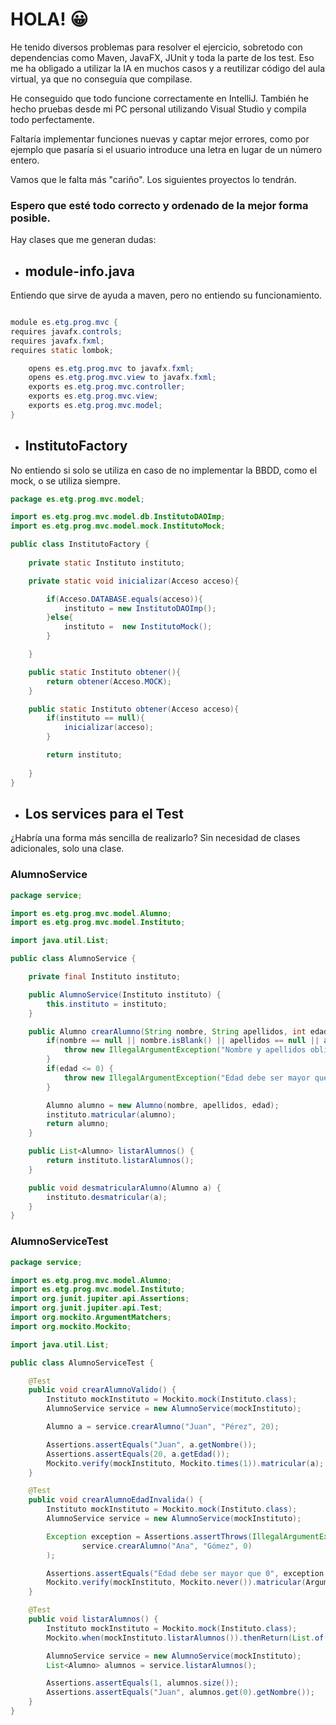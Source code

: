 # HOLA! 😀

He tenido diversos problemas para resolver el ejercicio, sobretodo con dependencias como Maven, JavaFX, JUnit y toda la parte de los test. Eso me ha obligado a utilizar la IA en muchos casos y a reutilizar código del aula virtual, ya que no conseguía que compilase.

He conseguido que todo funcione correctamente en IntelliJ. También he hecho pruebas desde mi PC personal utilizando Visual Studio y compila todo perfectamente.

Faltaría implementar funciones nuevas y captar mejor errores, como por ejemplo que pasaría si el usuario introduce una letra en lugar de un número entero. 

Vamos que le falta más "cariño". Los siguientes proyectos lo tendrán.

### Espero que esté todo correcto y ordenado de la mejor forma posible.

Hay clases que me generan dudas:
- ## module-info.java
Entiendo que sirve de ayuda a maven, pero no entiendo su funcionamiento.
```java

module es.etg.prog.mvc {
requires javafx.controls;
requires javafx.fxml;
requires static lombok;

    opens es.etg.prog.mvc to javafx.fxml;
    opens es.etg.prog.mvc.view to javafx.fxml;
    exports es.etg.prog.mvc.controller;
    exports es.etg.prog.mvc.view;
    exports es.etg.prog.mvc.model;
}
```

- ## InstitutoFactory
No entiendo si solo se utiliza en caso de no implementar la BBDD, como el mock, o se utiliza siempre.
```java
package es.etg.prog.mvc.model;

import es.etg.prog.mvc.model.db.InstitutoDAOImp;
import es.etg.prog.mvc.model.mock.InstitutoMock;

public class InstitutoFactory {
    
    private static Instituto instituto;

    private static void inicializar(Acceso acceso){

        if(Acceso.DATABASE.equals(acceso)){
            instituto = new InstitutoDAOImp();
        }else{
            instituto =  new InstitutoMock();
        }

    }

    public static Instituto obtener(){
        return obtener(Acceso.MOCK);
    }

    public static Instituto obtener(Acceso acceso){
        if(instituto == null){
            inicializar(acceso);
        }

        return instituto;
            
    }
}
```
- ## Los services para el Test
¿Habría una forma más sencilla de realizarlo? Sin necesidad de clases adicionales, solo una clase.
### AlumnoService
```java
package service;

import es.etg.prog.mvc.model.Alumno;
import es.etg.prog.mvc.model.Instituto;

import java.util.List;

public class AlumnoService {

    private final Instituto instituto;

    public AlumnoService(Instituto instituto) {
        this.instituto = instituto;
    }

    public Alumno crearAlumno(String nombre, String apellidos, int edad) {
        if(nombre == null || nombre.isBlank() || apellidos == null || apellidos.isBlank()) {
            throw new IllegalArgumentException("Nombre y apellidos obligatorios");
        }
        if(edad <= 0) {
            throw new IllegalArgumentException("Edad debe ser mayor que 0");
        }

        Alumno alumno = new Alumno(nombre, apellidos, edad);
        instituto.matricular(alumno);
        return alumno;
    }

    public List<Alumno> listarAlumnos() {
        return instituto.listarAlumnos();
    }

    public void desmatricularAlumno(Alumno a) {
        instituto.desmatricular(a);
    }
}

```
### AlumnoServiceTest
```java
package service;

import es.etg.prog.mvc.model.Alumno;
import es.etg.prog.mvc.model.Instituto;
import org.junit.jupiter.api.Assertions;
import org.junit.jupiter.api.Test;
import org.mockito.ArgumentMatchers;
import org.mockito.Mockito;

import java.util.List;

public class AlumnoServiceTest {

    @Test
    public void crearAlumnoValido() {
        Instituto mockInstituto = Mockito.mock(Instituto.class);
        AlumnoService service = new AlumnoService(mockInstituto);

        Alumno a = service.crearAlumno("Juan", "Pérez", 20);

        Assertions.assertEquals("Juan", a.getNombre());
        Assertions.assertEquals(20, a.getEdad());
        Mockito.verify(mockInstituto, Mockito.times(1)).matricular(a);
    }

    @Test
    public void crearAlumnoEdadInvalida() {
        Instituto mockInstituto = Mockito.mock(Instituto.class);
        AlumnoService service = new AlumnoService(mockInstituto);

        Exception exception = Assertions.assertThrows(IllegalArgumentException.class, () ->
                service.crearAlumno("Ana", "Gómez", 0)
        );

        Assertions.assertEquals("Edad debe ser mayor que 0", exception.getMessage());
        Mockito.verify(mockInstituto, Mockito.never()).matricular(ArgumentMatchers.any());
    }

    @Test
    public void listarAlumnos() {
        Instituto mockInstituto = Mockito.mock(Instituto.class);
        Mockito.when(mockInstituto.listarAlumnos()).thenReturn(List.of(new Alumno("Juan", "Pérez", 20)));

        AlumnoService service = new AlumnoService(mockInstituto);
        List<Alumno> alumnos = service.listarAlumnos();

        Assertions.assertEquals(1, alumnos.size());
        Assertions.assertEquals("Juan", alumnos.get(0).getNombre());
    }
}

```
